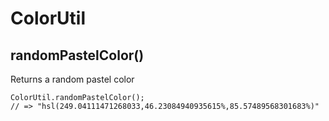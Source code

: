 # ColorUtil

## randomPastelColor\(\)

Returns a random pastel color

```text
ColorUtil.randomPastelColor();
// => "hsl(249.04111471268033,46.23084940935615%,85.57489568301683%)"
```
